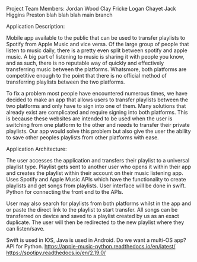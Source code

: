 Project Team Members:
Jordan Wood
Clay Fricke
Logan Chayet
Jack Higgins
Preston 
blah blah blah main branch

Application Description:

Mobile app available to the public that can be used to transfer playlists to Spotify from Apple Music and vice versa. Of the large group of people that listen to music daily, there is a pretty even split between spotify and apple music. A big part of listening to music is sharing it with people you know, and as such, there is no reputable way of quickly and effectively transferring music between the platforms. Whatsmore, both platforms are competitive enough to the point that there is no official method of transferring playlists between the two platforms.

To fix a problem most people have encountered numerous times, we have decided to make an app that allows users to transfer playlists between the two platforms and only have to sign into one of them. Many solutions that already exist are complicated and require signing into both platforms. This is because these websites are intended to be used when the user is switching from one platform to the other and needs to transfer their private playlists. Our app would solve this problem but also give the user the ability to save other peoples playlists from other platforms with ease.

Application Architecture:

The user accesses the application and transfers their playlist to a universal playlist type. Playlist gets sent to another user who opens it within their app and creates the playlist within their account on their music listening app. Uses Spotify and Apple Music APIs which have the functionality to create playlists and get songs from playlists. 
User interface will be done in swift. Python for connecting the front end to the APIs.

User may also search for playlists from both platforms whilst in the app and or paste the direct link to the playlist to start transfer. All songs can be transferred on device and saved to a playlist created by us as an exact duplicate. The user will then be redirected to the new playlist where they can listen/save.

Swift is used in IOS, Java is used in Android. Do we want a multi-OS app?
API for Python.
https://apple-music-python.readthedocs.io/en/latest/
https://spotipy.readthedocs.io/en/2.19.0/
